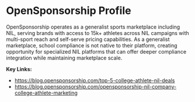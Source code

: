 # OpenSponsorship Profile

OpenSponsorship operates as a generalist sports marketplace including NIL, serving brands with access to 15k+ athletes across NIL campaigns with multi-sport reach and self-serve pricing capabilities. As a generalist marketplace, school compliance is not native to their platform, creating opportunity for specialized NIL platforms that can offer deeper compliance integration while maintaining marketplace scale.

**Key Links:**
- https://blog.opensponsorship.com/top-5-college-athlete-nil-deals
- https://blog.opensponsorship.com/opensponsorship-nil-company-college-athlete-marketing